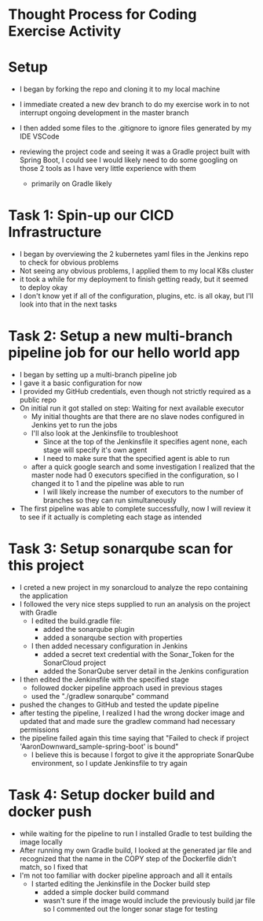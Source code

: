 # Thought Process for Coding Exercise Activity

# Setup
- I began by forking the repo and cloning it to my local machine
- I immediate created a new dev branch to do my exercise work in to not interrupt ongoing development in the master branch
- I then added some files to the .gitignore to ignore files generated by my IDE VSCode

- reviewing the project code and seeing it was a Gradle project built with Spring Boot, I could see I would likely need to do some googling on those 2 tools as I have very little experience with them
    - primarily on Gradle likely

# Task 1: Spin-up our CICD Infrastructure
- I began by overviewing the 2 kubernetes yaml files in the Jenkins repo to check for obvious problems
- Not seeing any obvious problems, I applied them to my local K8s cluster
- it took a while for my deployment to finish getting ready, but it seemed to deploy okay
- I don't know yet if all of the configuration, plugins, etc. is all okay, but I'll look into that in the next tasks

# Task 2: Setup a new multi-branch pipeline job for our hello world app
- I began by setting up a multi-branch pipeline job
- I gave it a basic configuration for now
- I provided my GitHub credentials, even though not strictly required as a public repo
- On initial run it got stalled on step: Waiting for next available executor
    - My initial thoughts are that there are no slave nodes configured in Jenkins yet to run the jobs
    - I'll also look at the Jenkinsfile to troubleshoot
        - Since at the top of the Jenkinsfile it specifies agent none, each stage will specify it's own agent
        - I need to make sure that the specified agent is able to run
    - after a quick google search and some investigation I realized that the master node had 0 executors specified in the configuration, so I changed it to 1 and the pipeline was able to run
        - I will likely increase the number of executors to the number of branches so they can run simultaneously
- The first pipeline was able to complete successfully, now I will review it to see if it actually is completing each stage as intended

# Task 3: Setup sonarqube scan for this project
- I creted a new project in my sonarcloud to analyze the repo containing the application
- I followed the very nice steps supplied to run an analysis on the project with Gradle
    - I edited the build.gradle file: 
        - added the sonarqube plugin
        - added a sonarqube section with properties
    - I then added necessary configuration in Jenkins
        - added a secret text credential with the Sonar_Token for the SonarCloud project
        - added the SonarQube server detail in the Jenkins configuration
- I then edited the Jenkinsfile with the specified stage
    - followed docker pipeline approach used in previous stages
    - used the "./gradlew sonarqube" command
- pushed the changes to GitHub and tested the update pipeline
- after testing the pipeline, I realized I had the wrong docker image and updated that and made sure the gradlew command had necessary permissions
- the pipeline failed again this time saying that "Failed to check if project 'AaronDownward_sample-spring-boot' is bound"
    - I believe this is because I forgot to give it the appropriate SonarQube environment, so I update Jenkinsfile to try again

# Task 4: Setup docker build and docker push
- while waiting for the pipeline to run I installed Gradle to test building the image locally
- After running my own Gradle build, I looked at the generated jar file and recognized that the name in the COPY step of the Dockerfile didn't match, so I fixed that
- I'm not too familiar with docker pipeline approach and all it entails
    - I started editing the Jenkinsfile in the Docker build step
        - added a simple docker build command
        - wasn't sure if the image would include the previously build jar file so I commented out the longer sonar stage for testing



